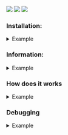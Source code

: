<a href="https://codeclimate.com/github/shapurid/backend-project-lvl3/maintainability"><img src="https://api.codeclimate.com/v1/badges/163d4ffdd6bba9532ac2/maintainability" /></a>
<a href="https://codeclimate.com/github/shapurid/backend-project-lvl3/test_coverage"><img src="https://api.codeclimate.com/v1/badges/163d4ffdd6bba9532ac2/test_coverage" /></a>
<a href="https://travis-ci.org/shapurid/backend-project-lvl3"><img src="https://travis-ci.org/shapurid/backend-project-lvl3.svg?branch=master" /></a>

<h3>Installation:</h3>
<details>
  <summary>Example</summary>
  <a href="https://asciinema.org/a/53JNEu0wmr4uGscAFlKaoWdQz" target="_blank"><img src="https://asciinema.org/a/53JNEu0wmr4uGscAFlKaoWdQz.svg" width="500" height="250"/></a>
</details>

<h3>Information:</h3>
<details>
  <summary>Example</summary>
  <a href="https://asciinema.org/a/7zUFWpNWdwPuzzbmbcA0Ebbf6" target="_blank"><img src="https://asciinema.org/a/7zUFWpNWdwPuzzbmbcA0Ebbf6.svg" width="500" height="250"/></a>
</details>

<h3>How does it works</h3>
<details>
  <summary>Example</summary>
  <a href="https://asciinema.org/a/qOzn3IeubMM77A4IOF6SbPoIT" target="_blank"><img src="https://asciinema.org/a/qOzn3IeubMM77A4IOF6SbPoIT.svg" width="500" height="250"/></a>
</details>

<h3>Debugging</h3>
<details>
  <summary>Example</summary>
  <a href="https://asciinema.org/a/91bvbdcuMbPJMX9MdTkzA5rSl" target="_blank"><img src="https://asciinema.org/a/91bvbdcuMbPJMX9MdTkzA5rSl.svg" width="500" height="250"/></a>
</details>
